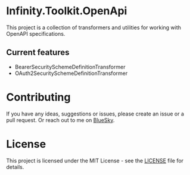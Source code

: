 # Infinity.Toolkit.OpenApi

This project is a collection of transformers and utilities for working with OpenAPI specifications.

## Current features
- BearerSecuritySchemeDefinitionTransformer
- OAuth2SecuritySchemeDefinitionTransformer

# Contributing
If you have any ideas, suggestions or issues, please create an issue or a pull request. Or reach out to me on [BlueSky](https://bsky.app/profile/peternylander.bsky.social).

# License
This project is licensed under the MIT License - see the [LICENSE](LICENSE) file for details.